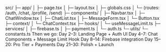 src/
 ├─ app/
 │   ├─ page.tsx
 │   ├─ layout.tsx
 │   ├─ globals.css
 │   └─ (routes: /auth, /chat, /profile, /send)
 ├─ components/
 │   ├─ Navbar.tsx
 │   ├─ ChatWindow.tsx
 │   ├─ ChatList.tsx
 │   ├─ MessageForm.tsx
 │   └─ Button.tsx
 ├─ context/
 │   └─ ChatContext.tsx
 ├─ hooks/
 │   └─ useMessageLimit.ts
 ├─ services/
 │   ├─ firebase.ts
 │   ├─ payment.ts
 │   └─ auth.ts
 └─ utils/
     └─ constants.ts
Then we go:
Day 2–3: Landing Page + Auth UI
Day 4–7: Chat Components + Message Limit Hook
Day 8–14: Firebase integration
Day 15–20: Pro Tier + Payments
Day 21–30: Polish + Launch